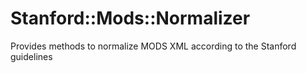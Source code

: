 # Stanford::Mods::Normalizer

Provides methods to normalize MODS XML according to the Stanford guidelines
